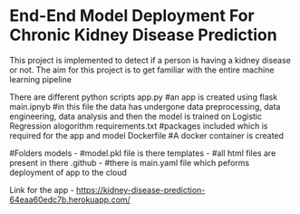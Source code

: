 # End-End Model Deployment For Chronic Kidney Disease Prediction
This project is implemented to detect if a person is having a kidney disease or not.
The aim for this project is to get familiar with the entire machine learning pipeline

There are different python scripts
app.py #an app is created using flask 
main.ipnyb #in this file the data has undergone data preprocessing, data engineering, data analysis and then the model is trained on Logistic Regression alogorithm
requirements.txt #packages included which is required for the app and model
Dockerfile #A docker container is created

#Folders
models - #model.pkl file is there
templates - #all html files are present in there
.github - #there is main.yaml file which peforms deployment of app to the cloud

Link for the app - https://kidney-disease-prediction-64eaa60edc7b.herokuapp.com/

